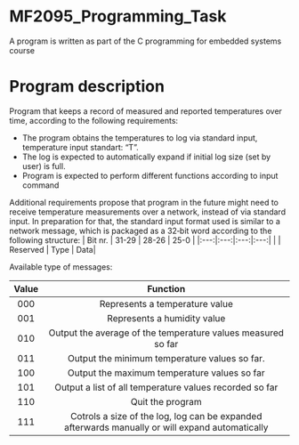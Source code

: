 # MF2095_Programming_Task

A program is written as part of the C programming for embedded systems course

# Program description
Program that keeps a record of measured and reported temperatures over time, according to the following requirements:
- The program obtains the temperatures to log via standard input, temperature input standart: “T<some number>”.
- The log is expected to automatically expand if initial log size (set by user) is full.
- Program is expected to perform different functions according to input command
  
Additional requirements propose that program in the future might need to receive temperature measurements over a network, instead of via standard input. In preparation for that, the standard input format used is similar to a network message, which is packaged as a 32‐bit word according to the following structure:
| Bit nr. | 31-29 | 28-26 | 25-0 |
|:---:|:---:|:---:|:---:|
| | Reserved | Type | Data|

Available type of messages:

| Value | Function |
|:---:|:---:|
| 000 | Represents a temperature value |
| 001 | Represents a humidity value |
| 010 | Output the average of the temperature values measured so far |
| 011 | Output the minimum temperature values so far. |
| 100 | Output the maximum temperature values so far |
| 101 | Output a list of all temperature values recorded so far |
| 110 | Quit the program |
| 111 | Cotrols a size of the log, log can be expanded afterwards manually or will expand automatically |


